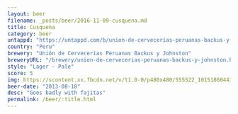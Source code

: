 ```yaml
---
layout: beer
filename: _posts/beer/2016-11-09-cusquena.md
title: Cusquena
category: beer
untappd: "https://untappd.com/b/union-de-cervecerias-peruanas-backus-y-johnston-cusquena-dorada/539117"
country: "Peru"
brewery: "Unión de Cervecerías Peruanas Backus y Johnston"
breweryURL: "/brewery/union-de-cervecerias-peruanas-backus-y-johnston.html"
style: "Lager - Pale"
score: 5
img: https://scontent.xx.fbcdn.net/v/t1.0-0/p480x480/555522_10151860443808745_1012342431_n.jpg?oh=a0d3459714584d3c626cd0bc940f9cf8&oe=5A03DD91
beer-date: "2013-08-18"
desc: "Goes badly with fajitas"
permalink: /beer/:title.html
---
```

